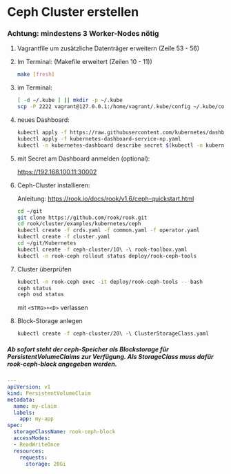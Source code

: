 # Ceph Cluster erstellen

### Achtung: mindestens 3 Worker-Nodes nötig

1. Vagrantfile um zusätzliche Datenträger erweitern (Zeile 53 - 56)
2. Im Terminal:  (Makefile erweitert (Zeilen 10 - 11))
    ```bash
    make [fresh]
    ```
3. im Terminal:
    ```bash
    [ -d ~/.kube ] || mkdir -p ~/.kube
    scp -P 2222 vagrant@127.0.0.1:/home/vagrant/.kube/config ~/.kube/config
    ```
4. neues Dashboard:
    ```bash
    kubectl apply -f https://raw.githubusercontent.com/kubernetes/dashboard/v2.0.0/aio/deploy/recommended.yaml
    kubectl apply -f kubernetes-dashboard-service-np.yaml
    kubectl -n kubernetes-dashboard describe secret $(kubectl -n kubernetes-dashboard get secret | grep admin-user | awk '{print $1}')
    ```
5. mit Secret am Dashboard anmelden (optional):

    https://192.168.100.11:30002
6. Ceph-Cluster installieren:

    Anleitung: https://rook.io/docs/rook/v1.6/ceph-quickstart.html
    ```bash
    cd ~/git
    git clone https://github.com/rook/rook.git
    cd rook/cluster/examples/kubernetes/ceph
    kubectl create -f crds.yaml -f common.yaml -f operator.yaml
    kubectl create -f cluster.yaml
    cd ~/git/Kubernetes
    kubectl create -f ceph-cluster/10\ -\ rook-toolbox.yaml
    kubectl -n rook-ceph rollout status deploy/rook-ceph-tools
    ```
7. Cluster überprüfen
    ```bash
    kubectl -n rook-ceph exec -it deploy/rook-ceph-tools -- bash
    ceph status
    ceph osd status
    ```

    mit ```<STRG>+<D>``` verlassen
8. Block-Storage anlegen
    ```bash
    kubectl create -f ceph-cluster/20\ -\ ClusterStorageClass.yaml
    ```

##### Ab sofort steht der ceph-Speicher als Blockstorage für PersistentVolumeClaims zur Verfügung. Als StorageClass muss dafür rook-ceph-block angegeben werden.

```yaml
---
apiVersion: v1
kind: PersistentVolumeClaim
metadata:
  name: my-claim
  labels:
    app: my-app
spec:
  storageClassName: rook-ceph-block
  accessModes:
  - ReadWriteOnce
  resources:
    requests:
      storage: 20Gi
```